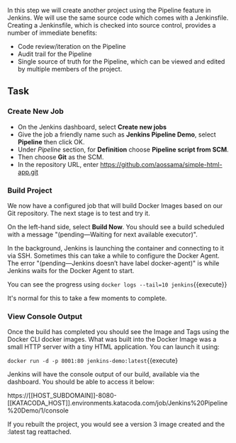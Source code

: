 In this step we will create another project using the Pipeline feature in Jenkins. We will use the same source code which comes with a Jenkinsfile. Creating a Jenkinsfile, which is checked into source control, provides a number of immediate benefits:

* Code review/iteration on the Pipeline
* Audit trail for the Pipeline
* Single source of truth for the Pipeline, which can be viewed and edited by multiple members of the project.

## Task

### Create New Job

* On the Jenkins dashboard, select **Create new jobs**
* Give the job a friendly name such as **Jenkins Pipeline Demo**, select **Pipeline** then click OK.
* Under _Pipeline_ section, for **Definition** choose **Pipeline script from SCM**.
* Then choose **Git** as the SCM.
* In the repository URL, enter https://github.com/aossama/simple-html-app.git

### Build Project

We now have a configured job that will build Docker Images based on our Git repository. The next stage is to test and try it.

On the left-hand side, select **Build Now**. You should see a build scheduled with a message "(pending—Waiting for next available executor)".

In the background, Jenkins is launching the container and connecting to it via SSH. Sometimes this can take a while to configure the Docker Agent. The error "(pending—Jenkins doesn’t have label docker-agent)" is while Jenkins waits for the Docker Agent to start.

You can see the progress using ```docker logs --tail=10 jenkins```{{execute}}

It's normal for this to take a few moments to complete.

### View Console Output

Once the build has completed you should see the Image and Tags using the Docker CLI docker images. What was built into the Docker Image was a small HTTP server with a tiny HTML application. You can launch it using: 

```docker run -d -p 8001:80 jenkins-demo:latest```{{execute}

Jenkins will have the console output of our build, available via the dashboard. You should be able to access it below:

https://[[HOST_SUBDOMAIN]]-8080-[[KATACODA_HOST]].environments.katacoda.com/job/Jenkins%20Pipeline%20Demo/1/console

If you rebuilt the project, you would see a version 3 image created and the :latest tag reattached.